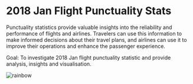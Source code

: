 # 2018 Jan Flight Punctuality Stats
Punctuality statistics provide valuable insights into the reliability and performance of flights and airlines. Travelers can use this information to make informed decisions about their travel plans, and airlines can use it to improve their operations and enhance the passenger experience.

Goal: To investigate 2018 Jan flight punctuality statistic and provide analysis, insights and visualisation.

![rainbow](https://github.com/Winxent/portfolio/assets/146320825/5dc438d2-e138-4db0-97a0-e5ae8c3473e8)

#
